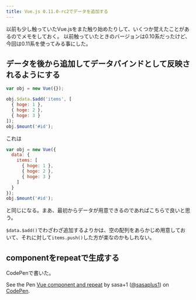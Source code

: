 ```yaml
---
title: Vue.js 0.11.0-rc2でデータを追加する
---
```

以前も少し触っていたVue.jsをまた触り始めたりして、いくつか覚えたことがあるのでメモをしておく。
以前触っていたときのバージョンは0.10系だったけど、今回は0.11系を使ってみる事にした。

## データを後から追加してデータバインドとして反映されるようにする

```js
var obj = new Vue({});

obj.$data.$add('items', [
  { hoge: 1 },
  { hoge: 2 },
  { hoge: 3 }
]);
obj.$mount('#id');
```

これは

```js
var obj = new Vue({
  data: {
    items: [
      { hoge: 1 },
      { hoge: 2 },
      { hoge: 3 }
    ]
  }
});
obj.$mount('#id');
```

と同じになる。まあ、最初からデータが用意できるのであればこちらで良いと思う。

`$data.$add()`でわざわざ追加するよりかは、空の配列をあらかじめ用意しておいて、それに対して`items.push()`した方が楽なのかもしれない。

## componentをrepeatで生成する

CodePenで書いた。

<p data-height="268" data-theme-id="0" data-slug-hash="nvFeL" data-default-tab="result" data-user="sasaplus1" class='codepen'>See the Pen <a href='http://codepen.io/sasaplus1/pen/nvFeL/'>Vue component and repeat</a> by sasa+1 (<a href='http://codepen.io/sasaplus1'>@sasaplus1</a>) on <a href='http://codepen.io'>CodePen</a>.</p>
<script async src="//codepen.io/assets/embed/ei.js"></script>
